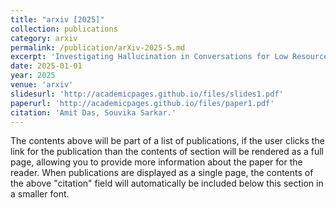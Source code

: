 ```yaml
---
title: "arxiv [2025]"
collection: publications
category: arxiv
permalink: /publication/arXiv-2025-5.md
excerpt: 'Investigating Hallucination in Conversations for Low Resource Languages.'
date: 2025-01-01
year: 2025
venue: 'arxiv'
slidesurl: 'http://academicpages.github.io/files/slides1.pdf'
paperurl: 'http://academicpages.github.io/files/paper1.pdf'
citation: 'Amit Das, Souvika Sarkar.'
---
```


The contents above will be part of a list of publications, if the user clicks the link for the publication than the contents of section will be rendered as a full page, allowing you to provide more information about the paper for the reader. When publications are displayed as a single page, the contents of the above "citation" field will automatically be included below this section in a smaller font.